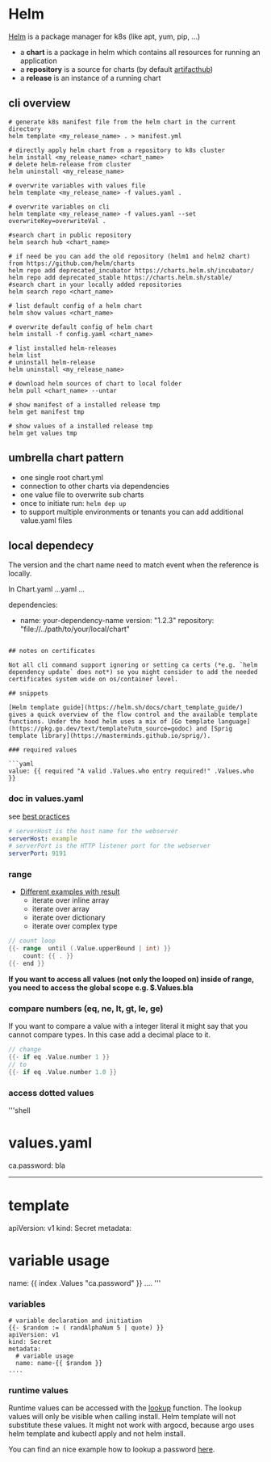 # Helm

[Helm](https://helm.sh/) is a package manager for k8s (like apt, yum, pip, ...)

- a **chart** is a package in helm which contains all resources for running an application
- a **repository** is a source for charts (by default [artifacthub](https://artifacthub.io))
- a **release** is an instance of a running chart

## cli overview

```shell
# generate k8s manifest file from the helm chart in the current directory
helm template <my_release_name> . > manifest.yml

# directly apply helm chart from a repository to k8s cluster
helm install <my_release_name> <chart_name>
# delete helm-release from cluster
helm uninstall <my_release_name>

# overwrite variables with values file
helm template <my_release_name> -f values.yaml .

# overwrite variables on cli
helm template <my_release_name> -f values.yaml --set overwriteKey=overwriteVal .

#search chart in public repository
helm search hub <chart_name>

# if need be you can add the old repository (helm1 and helm2 chart) from https://github.com/helm/charts
helm repo add deprecated_incubator https://charts.helm.sh/incubator/
helm repo add deprecated_stable https://charts.helm.sh/stable/
#search chart in your locally added repositories
helm search repo <chart_name>

# list default config of a helm chart
helm show values <chart_name>

# overwrite default config of helm chart
helm install -f config.yaml <chart_name>

# list installed helm-releases
helm list
# uninstall helm-release
helm uninstall <my_release_name>

# download helm sources of chart to local folder
helm pull <chart_name> --untar

# show manifest of a installed release tmp
helm get manifest tmp

# show values of a installed release tmp
helm get values tmp
```

## umbrella chart pattern

- one single root chart.yml
- connection to other charts via dependencies
- one value file to overwrite sub charts
- once to initiate run: `helm dep up`
- to support multiple environments or tenants you can add additional value.yaml files


## local dependecy

The version and the chart name need to match event when the reference is locally.

In Chart.yaml
...yaml
...

dependencies:
  - name: your-dependency-name
    version: "1.2.3"
    repository: "file://../path/to/your/local/chart"
```

## notes on certificates

Not all cli command support ignoring or setting ca certs (*e.g. `helm dependency update` does not*) so you might consider to add the needed certificates system wide on os/container level.

## snippets

[Helm template guide](https://helm.sh/docs/chart_template_guide/) gives a quick overview of the flow control and the available template functions. Under the hood helm uses a mix of [Go template language](https://pkg.go.dev/text/template?utm_source=godoc) and [Sprig template library](https://masterminds.github.io/sprig/).

### required values

```yaml
value: {{ required "A valid .Values.who entry required!" .Values.who }}
```

### doc in values.yaml

see [best practices](https://helm.sh/docs/chart_best_practices/values/#document-valuesyaml)
 
```yaml
# serverHost is the host name for the webserver
serverHost: example
# serverPort is the HTTP listener port for the webserver
serverPort: 9191
```

### range

- [Different examples with result](https://kb.novaordis.com/index.php/Helm_Template_range)
  - iterate over inline array
  - iterate over array
  - iterate over dictionary 
  - iterate over complex type

```go
// count loop
{{- range  until (.Value.upperBound | int) }}
    count: {{ . }}
{{- end }}

```

**If you want to access all values (not only the looped on) inside of range, you need to access the global scope e.g. $.Values.bla**

### compare numbers (eq, ne, lt, gt, le, ge)

If you want to compare a value with a integer literal it might say that you cannot compare types. In this case add a decimal place to it.

```go
// change
{{- if eq .Value.number 1 }}
// to
{{- if eq .Value.number 1.0 }}
```

### access dotted values

'''shell
# values.yaml
ca.password: bla

---

# template
apiVersion: v1
kind: Secret
metadata:
  # variable usage
  name: {{ index .Values "ca.password" }}
....
'''

### variables

```shell
# variable declaration and initiation
{{- $random := ( randAlphaNum 5 | quote) }}
apiVersion: v1
kind: Secret
metadata:
  # variable usage
  name: name-{{ $random }}
....
```

### runtime values

Runtime values can be accessed with the [lookup](https://helm.sh/docs/chart_template_guide/functions_and_pipelines/#using-the-lookup-function) function. The lookup values will only be visible when calling install. Helm template will not substitute these values. It might not work with argocd, because argo uses helm template and kubectl apply and not helm install.

You can find an nice example how to lookup a password [here](https://codersociety.com/de/blog/articles/helm-best-practices#11-use-the-lookup-function-to-avoid-secret-regeneration).

